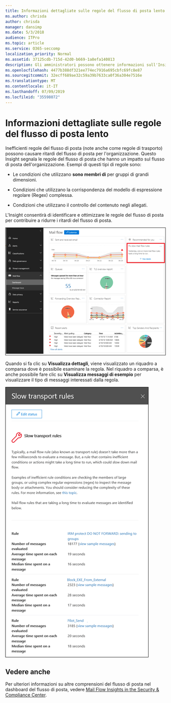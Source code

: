 ```yaml
---
title: Informazioni dettagliate sulle regole del flusso di posta lento
ms.author: chrisda
author: chrisda
manager: dansimp
ms.date: 5/3/2018
audience: ITPro
ms.topic: article
ms.service: O365-seccomp
localization_priority: Normal
ms.assetid: 37125cdb-715d-42d0-b669-1a8efa140813
description: Gli amministratori possono ottenere informazioni sull'Insight nelle regole del flusso di posta lenta nel dashboard del flusso di posta elettronica nel centro sicurezza & conformità.
ms.openlocfilehash: 4477b388df321ee774ec7916a695cbfc69fc8e87
ms.sourcegitcommit: 32ecff689ae32c59a39b7633ca0f36a304e7516e
ms.translationtype: MT
ms.contentlocale: it-IT
ms.lasthandoff: 07/09/2019
ms.locfileid: "35598072"
---
```

# <a name="slow-mail-flow-rules-insight"></a>Informazioni dettagliate sulle regole del flusso di posta lento

Inefficienti regole del flusso di posta (note anche come regole di trasporto) possono causare ritardi del flusso di posta per l'organizzazione. Questo Insight segnala le regole del flusso di posta che hanno un impatto sul flusso di posta dell'organizzazione. Esempi di questi tipi di regole sono:

- Le condizioni che utilizzano **sono membri di** per gruppi di grandi dimensioni.

- Condizioni che utilizzano la corrispondenza del modello di espressione regolare (Regex) complessa.

- Condizioni che utilizzano il controllo del contenuto negli allegati.

L'Insight consentirà di identificare e ottimizzare le regole del flusso di posta per contribuire a ridurre i ritardi del flusso di posta.

![Informazioni sulle regole del flusso di posta lenta nel dashboard del flusso di posta elettronica nel centro sicurezza & Compliance](media/1dd90faa-f065-4b10-8b47-d35dc127fc26.png)

Quando si fa clic su **Visualizza dettagli**, viene visualizzato un riquadro a comparsa dove è possibile esaminare la regola. Nel riquadro a comparsa, è anche possibile fare clic su **Visualizza messaggi di esempio** per visualizzare il tipo di messaggi interessati dalla regola.

![Riquadro a comparsa dopo aver fatto clic su Visualizza dettagli in una panoramica delle regole del flusso di posta lenta nel dashboard del flusso di posta](media/2cbd43b7-1f21-4338-a70c-7b50de5c69cd.png)

## <a name="see-also"></a>Vedere anche

Per ulteriori informazioni su altre comprensioni del flusso di posta nel dashboard del flusso di posta, vedere [Mail Flow Insights in the Security & Compliance Center](mail-flow-insights.md).
